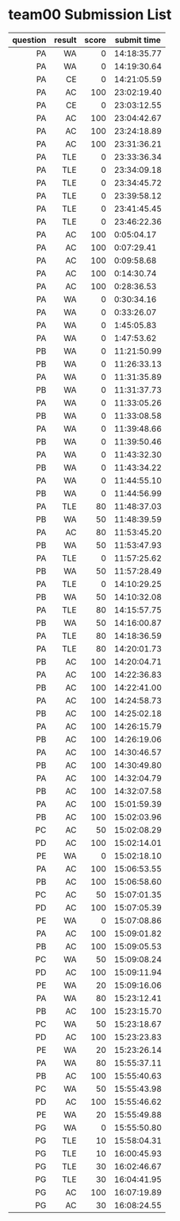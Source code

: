 # team00 Submission List
question | result | score | submit time
----:|----:|-----:|-----
PA | WA | 0 | 14:18:35.77 
PA | WA | 0 | 14:19:30.64 
PA | CE | 0 | 14:21:05.59 
PA | AC | 100 | 23:02:19.40 
PA | CE | 0 | 23:03:12.55 
PA | AC | 100 | 23:04:42.67 
PA | AC | 100 | 23:24:18.89 
PA | AC | 100 | 23:31:36.21 
PA | TLE | 0 | 23:33:36.34 
PA | TLE | 0 | 23:34:09.18 
PA | TLE | 0 | 23:34:45.72 
PA | TLE | 0 | 23:39:58.12 
PA | TLE | 0 | 23:41:45.45 
PA | TLE | 0 | 23:46:22.36 
PA | AC | 100 |  0:05:04.17 
PA | AC | 100 |  0:07:29.41 
PA | AC | 100 |  0:09:58.68 
PA | AC | 100 |  0:14:30.74 
PA | AC | 100 |  0:28:36.53 
PA | WA | 0 |  0:30:34.16 
PA | WA | 0 |  0:33:26.07 
PA | WA | 0 |  1:45:05.83 
PA | WA | 0 |  1:47:53.62 
PB | WA | 0 | 11:21:50.99 
PB | WA | 0 | 11:26:33.13 
PA | WA | 0 | 11:31:35.89 
PB | WA | 0 | 11:31:37.73 
PA | WA | 0 | 11:33:05.26 
PB | WA | 0 | 11:33:08.58 
PA | WA | 0 | 11:39:48.66 
PB | WA | 0 | 11:39:50.46 
PA | WA | 0 | 11:43:32.30 
PB | WA | 0 | 11:43:34.22 
PA | WA | 0 | 11:44:55.10 
PB | WA | 0 | 11:44:56.99 
PA | TLE | 80 | 11:48:37.03 
PB | WA | 50 | 11:48:39.59 
PA | AC | 80 | 11:53:45.20 
PB | WA | 50 | 11:53:47.93 
PA | TLE | 0 | 11:57:25.62 
PB | WA | 50 | 11:57:28.49 
PA | TLE | 0 | 14:10:29.25 
PB | WA | 50 | 14:10:32.08 
PA | TLE | 80 | 14:15:57.75 
PB | WA | 50 | 14:16:00.87 
PA | TLE | 80 | 14:18:36.59 
PA | TLE | 80 | 14:20:01.73 
PB | AC | 100 | 14:20:04.71 
PA | AC | 100 | 14:22:36.83 
PB | AC | 100 | 14:22:41.00 
PA | AC | 100 | 14:24:58.73 
PB | AC | 100 | 14:25:02.18 
PA | AC | 100 | 14:26:15.79 
PB | AC | 100 | 14:26:19.06 
PA | AC | 100 | 14:30:46.57 
PB | AC | 100 | 14:30:49.80 
PA | AC | 100 | 14:32:04.79 
PB | AC | 100 | 14:32:07.58 
PA | AC | 100 | 15:01:59.39 
PB | AC | 100 | 15:02:03.96 
PC | AC | 50 | 15:02:08.29 
PD | AC | 100 | 15:02:14.01 
PE | WA | 0 | 15:02:18.10 
PA | AC | 100 | 15:06:53.55 
PB | AC | 100 | 15:06:58.60 
PC | AC | 50 | 15:07:01.35 
PD | AC | 100 | 15:07:05.39 
PE | WA | 0 | 15:07:08.86 
PA | AC | 100 | 15:09:01.82 
PB | AC | 100 | 15:09:05.53 
PC | WA | 50 | 15:09:08.24 
PD | AC | 100 | 15:09:11.94 
PE | WA | 20 | 15:09:16.06 
PA | WA | 80 | 15:23:12.41 
PB | AC | 100 | 15:23:15.70 
PC | WA | 50 | 15:23:18.67 
PD | AC | 100 | 15:23:23.83 
PE | WA | 20 | 15:23:26.14 
PA | WA | 80 | 15:55:37.11 
PB | AC | 100 | 15:55:40.63 
PC | WA | 50 | 15:55:43.98 
PD | AC | 100 | 15:55:46.62 
PE | WA | 20 | 15:55:49.88 
PG | WA | 0 | 15:55:50.80 
PG | TLE | 10 | 15:58:04.31 
PG | TLE | 10 | 16:00:45.93 
PG | TLE | 30 | 16:02:46.67 
PG | TLE | 30 | 16:04:41.95 
PG | AC | 100 | 16:07:19.89 
PG | AC | 30 | 16:08:24.55 
